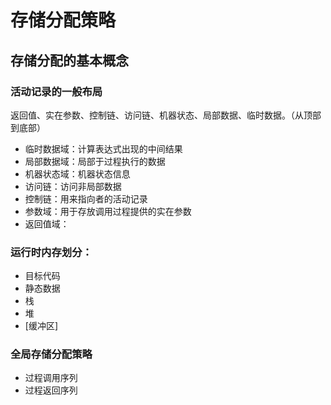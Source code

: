# 存储分配策略

## 存储分配的基本概念

### 活动记录的一般布局

返回值、实在参数、控制链、访问链、机器状态、局部数据、临时数据。（从顶部到底部）

- 临时数据域：计算表达式出现的中间结果
- 局部数据域：局部于过程执行的数据
- 机器状态域：机器状态信息
- 访问链：访问非局部数据
- 控制链：用来指向者的活动记录
- 参数域：用于存放调用过程提供的实在参数
- 返回值域：

### 运行时内存划分：

- 目标代码
- 静态数据
- 栈
- 堆
- [缓冲区]

### 全局存储分配策略

- 过程调用序列
- 过程返回序列

